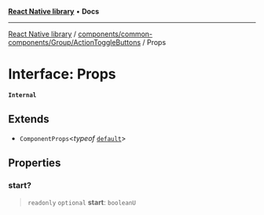 [**React Native library**](../../../../../index.md) • **Docs**

***

[React Native library](../../../../../modules.md) / [components/common-components/Group/ActionToggleButtons](../index.md) / Props

# Interface: Props

**`Internal`**

## Extends

- `ComponentProps`\<*typeof* [`default`](../../../common-common-components/Row/functions/default.md)\>

## Properties

### start?

> `readonly` `optional` **start**: `booleanU`
